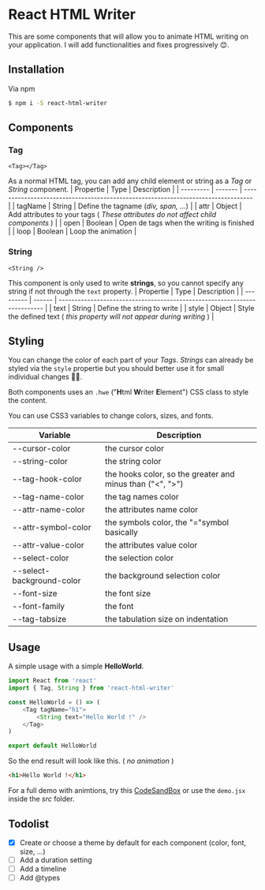 # React HTML Writer
This are some components that will allow you to animate HTML writing on your application. I will add functionalities and fixes progressively 😊.

## Installation
Via npm
```bash
$ npm i -S react-html-writer
```

## Components
### Tag
`<Tag></Tag>`

As a normal HTML tag, you can add any child element or string as a *Tag* or *String* component.
| Propertie | Type    | Description                                                                       |
| --------- | ------- | --------------------------------------------------------------------------------- |
| tagName   | String  | Define the tagname (*div, span, ...*)                                             |
| attr      | Object  | Add attributes to your tags ( *These attributes do not affect child components* ) |
| open      | Boolean | Open de tags when the writing is finished                                         |
| loop      | Boolean | Loop the animation                                                                |

### String
`<String />`

This component is only used to write **strings**, so you cannot specify any string if not through the `text` property.
| Propertie | Type   | Description                                                               |
| --------- | ------ | ------------------------------------------------------------------------- |
| text      | String | Define the string to write                                                |
| style     | Object | Style the defined text ( *this property will not appear during writing* ) |

## Styling
You can change the color of each part of your *Tags*. *Strings* can already be styled via the `style` propertie but you should better use it for small individual changes 👍🏿.

Both components uses an `.hwe` ("**H**tml **W**riter **E**lement") CSS class to style the content.

You can use CSS3 variables to change colors, sizes, and fonts.

| Variable                  | Description                                               |
| ------------------------- | --------------------------------------------------------- |
| --cursor-color            | the cursor color                                          |
| --string-color            | the string color                                          |
| --tag-hook-color          | the hooks color, so the greater and minus than ("<", ">") |
| --tag-name-color          | the tag names color                                       |
| --attr-name-color         | the attributes name color                                 |
| --attr-symbol-color       | the symbols color, the "="symbol basically                |
| --attr-value-color        | the attributes value color                                |
| --select-color            | the selection color                                       |
| --select-background-color | the background selection color                            |
| --font-size               | the font size                                             |
| --font-family             | the font                                                  |
| --tag-tabsize             | the tabulation size on indentation                        |

## Usage
A simple usage with a simple **HelloWorld**.
```javascript
import React from 'react'
import { Tag, String } from 'react-html-writer'

const HelloWorld = () => (
    <Tag tagName="h1">
        <String text="Hello World !" />
    </Tag>
)

export default HelloWorld
```
So the end result will look like this. ( *no animation* )
```html
<h1>Hello World !</h1>
```
For a full demo with animtions, try this [CodeSandBox](https://codesandbox.io/s/react-html-writer-cyxe8?codemirror=1&fontsize=14&hidenavigation=1&module=%2Fsrc%2Fdemo.js&theme=dark) or use the `demo.jsx` inside the *src* folder.

## Todolist
* [x] Create or choose a theme by default for each component (color, font, size, ...)
* [ ] Add a duration setting
* [ ] Add a timeline
* [ ] Add @types
